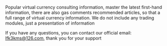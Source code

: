 

Popular virtual currency consulting information, master the latest first-hand information, there are also gas comments recommended articles, so that a full range of virtual currency information. We do not include any trading modules, just a presentation of information

If you have any questions, you can contact our official email: lfk3kms@126.com, thank you for your support
